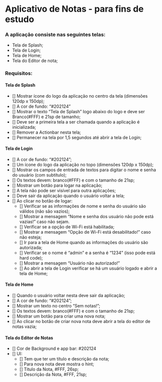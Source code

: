 
# Aplicativo de Notas - para fins de estudo

### A aplicação consiste nas seguintes telas:
- Tela de Splash;
- Tela de Login;
- Tela de Home;
- Tela do Editor de nota;

### Requisitos:

#### Tela de Splash
- [] Mostrar ícone do logo da aplicação no centro da tela (dimensões 120dp x 150dp);
- [] A cor de fundo: “#202124”
- [] Mostrar o texto “Tela de Splash” logo abaixo do logo e deve ser Branco(#FFF) e 21sp de tamanho;
- [] Deve ser a primeira tela a ser chamada quando a aplicação é inicializada;
- [] Remover a Actionbar nesta tela;
- [] Permanecer na tela por 1,5 segundos até abrir a tela de Login;

#### Tela de Login
- [] A cor de fundo: “#202124”;
- [] Um ícone do logo da aplicação no topo (dimensões 120dp x 150dp);
- [] Mostrar os campos de entrada de textos para digitar o nome e senha do usuário (com subtítulo);
- [] Os textos devem: branco(#FFF) e com o tamanho de 21sp;
- [] Mostrar um botão para logar na aplicação;
- [] A tela não pode ser visível para outra aplicações;
- [] Deve sair da aplicação quando o usuário voltar a tela;
- [] Ao clicar no botão de logar:
    - [] Verificar se as informações de nome e senha do usuário são válidos (não são vazios);
    - [] Mostrar a mensagem “Nome e senha dos usuário não pode está vazias!” caso não sejam.
    - [] Verificar se a opção de Wi-Fi está habilitada;
    - [] Mostrar a mensagem “Opção de Wi-Fi está desabilitado!” caso não esteja;
    - [] Ir para a tela de Home quando as informações do usuário são autorizada;
    - [] Verificar se o nome é “admin” e a senha é “1234” (isso pode está hard code);
    - [] Mostrar a mensagem “Usuário não autorizado!”
    - [] Ao abrir a tela de Login verificar se há um usuário logado e abrir a tela de Home;

#### Tela de Home
- [] Quando o usuário voltar nesta deve sair da aplicação;
- [] A cor de fundo: “#202124”;
- [] Mostrar um texto no centro “Sem notas!”;
- [] Os textos devem: branco(#FFF) e com o tamanho de 21sp;
- [] Mostrar um botão para criar uma nova nota;
- [] Ao clicar no botão de criar nova nota deve abrir a tela do editor de notas vazia;

#### Tela do Editor de Notas
- [] Cor de Background e app bar: #202124
- [] UI:
    - [] Tem que ter um título e descrição da nota;
    - [] Para nova nota deve mostra o hint; 
    - [] Titulo da Nota, #FFF, 26sp;
    - [] Descrição da Nota, #FFF, 21sp;



